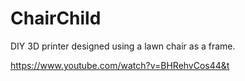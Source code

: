 # ChairChild
DIY 3D printer designed using a lawn chair as a frame.

https://www.youtube.com/watch?v=BHRehvCos44&t


